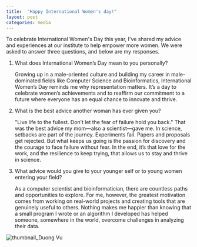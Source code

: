 ```yaml
---
title:  "Happy International Women's day!"
layout: post
categories: media
---
```


To celebrate International Women's Day this year, I've shared my advice and experiences at our institute to help empower more women.
We were asked to answer three questions, and below are my responses. 

1.	What does International Women’s Day mean to you personally?

  	Growing up in a male-oriented culture and building my career in male-dominated fields like Computer Science and Bioinformatics, International Women’s Day reminds me why representation matters. It’s a day to celebrate women’s achievements and to reaffirm our commitment to a future where everyone has an equal chance to innovate and thrive.

2.	What is the best advice another woman has ever given you?

  	"Live life to the fullest. Don’t let the fear of failure hold you back."
    That was the best advice my mom—also a scientist—gave me. In science, setbacks are part of the journey. Experiments fail. Papers and proposals get rejected. But what keeps us going is the passion for discovery and the courage to face failure without fear. In the end, it’s that love for the work, and the resilience to keep trying, that allows us to stay and thrive in science.

3.	What advice would you give to your younger self or to young women entering your field?

    As a computer scientist and bioinformatician, there are countless paths and opportunities to explore. For me, however, the greatest motivation comes from working on real-world projects and creating tools that are genuinely useful to others. Nothing makes me happier than knowing that a small program I wrote or an algorithm I developed has helped someone, somewhere in the world, overcome challenges in analyzing their data.

![thumbnail_Duong Vu](https://github.com/user-attachments/assets/b0060710-b09b-47d6-917a-e34b08cff06b)
